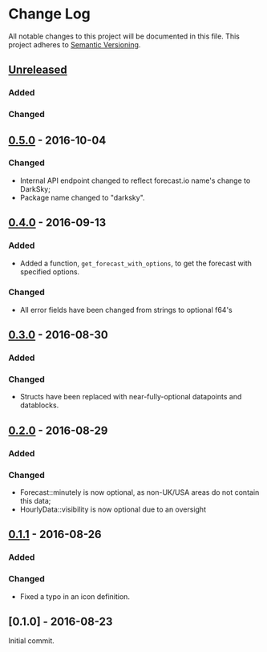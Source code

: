 # Change Log
All notable changes to this project will be documented in this file.
This project adheres to [Semantic Versioning](http://semver.org/).

## [Unreleased]

### Added

### Changed

## [0.5.0] - 2016-10-04

### Changed

- Internal API endpoint changed to reflect forecast.io name's change to DarkSky;
- Package name changed to "darksky".

## [0.4.0] - 2016-09-13

### Added

- Added a function, `get_forecast_with_options`, to get the forecast
with specified options.

### Changed

- All error fields have been changed from strings to optional f64's


## [0.3.0] - 2016-08-30

### Added

### Changed

- Structs have been replaced with near-fully-optional datapoints and
datablocks.


## [0.2.0] - 2016-08-29

### Added

### Changed

- Forecast::minutely is now optional, as non-UK/USA areas do not contain this
data;
- HourlyData::visibility is now optional due to an oversight


## [0.1.1] - 2016-08-26

### Added

### Changed

- Fixed a typo in an icon definition.


## [0.1.0] - 2016-08-23

Initial commit.


[Unreleased]: https://github.com/zeyla/darksky.rs/compare/v0.4.0...HEAD
[0.5.0]: https://github.com/zeyla/darksky.rs/compare/v0.4.0...v0.5.0
[0.4.0]: https://github.com/zeyla/darksky.rs/compare/v0.3.0...v0.4.0
[0.3.0]: https://github.com/zeyla/darksky.rs/compare/v0.2.0...v0.3.0
[0.2.0]: https://github.com/zeyla/darksky.rs/compare/v0.1.1...v0.2.0
[0.1.1]: https://github.com/zeyla/darksky.rs/compare/v0.1.0...v0.1.1
